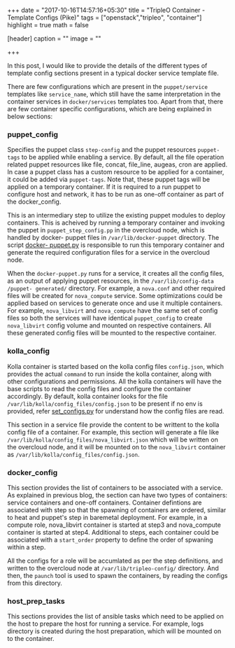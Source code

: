+++
date = "2017-10-16T14:57:16+05:30"
title = "TripleO Container - Template Configs (Pike)"
tags = ["openstack","tripleo", "container"]
highlight = true
math = false

[header]
  caption = ""
  image = ""

+++

In this post, I would like to provide the details of the different types of
template config sections present in a typical docker service template file.
<!--more-->

There are few configurations which are present in the `puppet/service`
templates like `service_name`, which still have the same interpretation in the
container services in `docker/services` templates too. Apart from that, there
are few container specific configurations, which are being explained in below
sections:


### puppet_config
Specifies the puppet class `step-config` and the puppet resources `puppet-
tags` to be applied while enabling a service. By default, all the file
operation related puppet resources like file, concat, file_line, augeas, cron
are applied. In case a puppet class has a custom resource to be applied for a
container, it could be added via `puppet-tags`. Note that, these puppet tags
will be applied on a temporary container. If it is required to a run puppet to
configure host and network, it has to be run as one-off container as part of
the docker_config.

This is an intermediary step to utilize the existing puppet modules to deploy
containers. This is acheived by running a temporary container and invoking
the puppet in `puppet_step_config.pp` in the overcloud node, which is handled
by docker- puppet files in `/var/lib/docker-puppet` directory. The script
[docker- puppet.py][docker-puppet] is responsible to run this temporary
container and generate the required configuration files for a service in the
overcloud node.

When the `docker-puppet.py` runs for a service, it creates all the config
files, as an output of applying puppet resources, in the `/var/lib/config-data
/puppet- generated/` directory. For example, a `nova.conf` and other required
files will be created for `nova_compute` service. Some optimizations could be
applied based on services to generate once and use it multiple containers. For
example, `nova_libvirt` and `nova_compute` have the same set of config files
so both the services will have identical `puppet_config` to create
`nova_libvirt` config volume and mounted on respective containers. All these
generated config files will be mounted to the respective container.


### kolla_config
Kolla container is started based on the kolla config files `config.json`,
which provides the actual `command` to run inside the kolla container, along
with other configurations and permissions. All the kolla containers will have
the base scripts to read the config files and configure the container
accordingly. By default, kolla container looks for the file
`/var/lib/kolla/config_files/config.json` to be present if no env is provided,
refer [set_configs.py][reading-config-file] for understand how the config
files are read.

This section in a service file provide the content to be writtent to the kolla
config file of a container. For example, this section will generate a file
like `/var/lib/kolla/config_files/nova_libvirt.json` which will be written on
the overcloud node, and it will be mounted on to the `nova_libvirt` container
as `/var/lib/kolla/config_files/config.json`.


### docker_config
This section provides the list of containers to be associated with a service.
As explained in previous blog, the section can have two types of containers:
service containers and one-off containers. Container defintions are associated
with step so that the spawning of containers are ordered, similar to heat and
puppet's step in baremetal deployment. For example, in a compute role,
nova_libvirt container is started at step3 and nova_compute container is
started at step4. Additional to steps, each container could be associated
with a `start_order` property to define the order of spwaning within a step.

All the configs for a role will be accumlated as per the step definitions, and
written to the overcloud node at `/var/lib/tripleo-config/` directory. And
then, the `paunch` tool is used to spawn the containers, by reading the
configs from this directory.

### host_prep_tasks
This sections provides the list of ansible tasks which need to be applied on
the host to prepare the host for running a service. For example, logs
directory is created during the host preparation, which will be mounted on to
the container.


[docker-puppet]: https://github.com/openstack/tripleo-heat-templates/blob/master/docker/docker-puppet.py
[reading-config-file]: https://github.com/openstack/kolla/blob/5.0.0/docker/base/set_configs.py#L278
